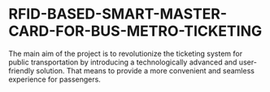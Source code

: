 # RFID-BASED-SMART-MASTER-CARD-FOR-BUS-METRO-TICKETING
The main aim of the project is to revolutionize the ticketing system for public transportation by     introducing a technologically advanced and user-friendly solution. That means to provide a more convenient and seamless experience for passengers.
